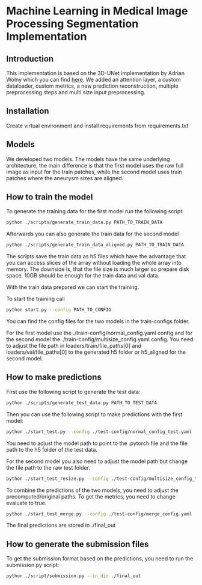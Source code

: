 
# Machine Learning in Medical Image Processing Segmentation Implementation

## Introduction

This implementation is based on the 3D-UNet implementation by Adrian Wolny which you can find [here](https://github.com/wolny/pytorch-3dunet). We added an attention layer, a custom dataloader, custom metrics, a new prediction reconstruction, multiple preprocessing steps and multi size input preprocessing.

## Installation

Create virtual environment and install requirements from requirements.txt

## Models

We developed two models. The models have the same underlying architecture, the main difference is that the first model uses the raw full image as input for the train patches, while the second model uses train patches where the aneurysm sizes are aligned.

## How to train the model

To generate the training data for the first model run the following script:

```bash
python ./scripts/generate_train_data.py PATH_TO_TRAIN_DATA
```

Afterwards you can also generate the train data for the second model

```bash
python ./scripts/generate_train_data_aligned.py PATH_TO_TRAIN_DATA
```

The scripts save the train data as h5 files which have the advantage that you can access
slices of the array without loading the whole array into memory. The downside is, that the file size is much larger so prepare disk space. 10GB should be enough for the train data and val data.

With the train data prepared we can start the training.

To start the training call

```bash
python start.py --config PATH_TO_CONFIG
```

You can find the config files for the two models in the train-configs folder.


For the first model use the ./train-config/normal_config.yaml config and for the second model the ./train-config/multisize_config.yaml config.
You need to adjust the file path in loaders/train/file_paths[0] and loaders/val/file_paths[0] to the generated h5 folder or h5_aligned for the second model. 

## How to make predictions

First use the following script to generate the test data:

```bash
python ./scripts/generate_test_data.py PATH_TO_TEST_DATA
```

Then you can use the following script to make predictions with the first model:

```bash
python ./start_test.py --config ./test-config/normal_config_test.yaml
```

You need to adjust the model path to point to the .pytorch file and the file path to the h5 folder of the test data.

For the second model you also need to adjust the model path but change the file path to the raw test folder.

```bash
python ./start_test_resize.py --config ./test-config/multisize_config_test.yaml
```

To combine the predictions of the two models, you need to adjust the precomputed/original paths.
To get the metrics, you need to change evaluate to true.

```bash
python ./start_test_merge.py --config ./test-config/merge_config.yaml
```

The final predictions are stored in ./final_out

## How to generate the submission files

To get the submission format based on the predictions, you need to run the submission.py script:

```bash
python ./script/submission.py --in_dir ./final_out
```


